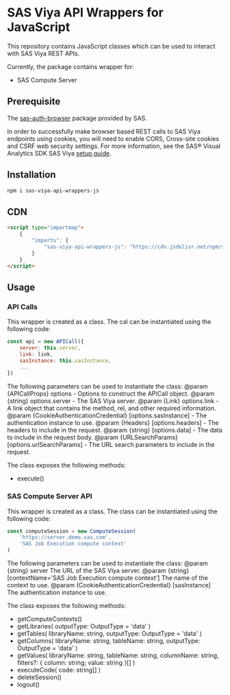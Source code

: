 # SAS Viya API Wrappers for JavaScript

This repository contains JavaScript classes which can be used to interact with SAS Viya REST APIs.

Currently, the package contains wrapper for:

-   SAS Compute Server

## Prerequisite

The [sas-auth-browser](https://github.com/sassoftware/sas-viya-sdk-js/blob/main/sdk/sas-auth-browser/README.md) package provided by SAS.

In order to successfully make browser based REST calls to SAS Viya endpoints using cookies, you will need to enable CORS, Cross-site cookies and CSRF web security settings. For more information, see the SAS® Visual Analytics SDK SAS Viya [setup guide](https://developer.sas.com/sdk/va/docs/guides/viya-setup/).

## Installation

```bash
npm i sas-viya-api-wrappers-js
```

## CDN

```html
<script type="importmap">
    {
        "imports": {
            "sas-viya-api-wrappers-js": "https://cdn.jsdelivr.net/npm/sas-viya-api-wrappers-js@latest/dist/sas-viya-api-wrappers-js.js"
        }
    }
</script>
```

## Usage

### API Calls

This wrapper is created as a class. The cal can be instantiated using the following code:

```js
const api = new APICall({
    server: this.server,
    link: link,
    sasInstance: this.sasInstance,
    ...
})
```

The following parameters can be used to instantiate the class:
@param {APICallProps} options - Options to construct the APICall object.
@param {string} options.server - The SAS Viya server.
@param {Link} options.link - A link object that contains the method, rel, and other required information.
@param {CookieAuthenticationCredential} [options.sasInstance] - The authentication instance to use.
@param {Headers} [options.headers] - The headers to include in the request.
@param {string} [options.data] - The data to include in the request body.
@param {URLSearchParams} [options.urlSearchParams] - The URL search parameters to include in the request.

The class exposes the following methods:

-   execute()

### SAS Compute Server API

This wrapper is created as a class. The class can be instantiated using the following code:

```js
const computeSession = new ComputeSession(
    'https://server.demo.sas.com',
    'SAS Job Execution compute context'
)
```

The following parameters can be used to instantiate the class:
@param {string} server The URL of the SAS Viya server.
@param {string} [contextName='SAS Job Execution compute context'] The name of the context to use.
@param {CookieAuthenticationCredential} [sasInstance] The authentication instance to use.

The class exposes the following methods:

-   getComputeContexts()
-   getLibraries(
    outputType: OutputType = 'data'
    )
-   getTables(
    libraryName: string,
    outputType: OutputType = 'data'
    )
-   getColumns(
    libraryName: string,
    tableName: string,
    outputType: OutputType = 'data'
    )
-   getValues(
    libraryName: string,
    tableName: string,
    columnName: string,
    filters?: { column: string; value: string }[]
    )
-   executeCode(
    code: string[]
    )
-   deleteSession()
-   logout()
